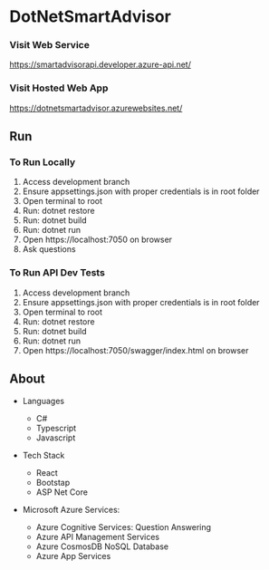 # DotNetSmartAdvisor #

### Visit Web Service ###
https://smartadvisorapi.developer.azure-api.net/

### Visit Hosted Web App ###
https://dotnetsmartadvisor.azurewebsites.net/

## Run ##
### To Run Locally ###
1. Access development branch
2. Ensure appsettings.json with proper credentials is in root folder
3. Open terminal to root
4. Run: dotnet restore 
5. Run: dotnet build
6. Run: dotnet run
7. Open https://localhost:7050 on browser
8. Ask questions

### To Run API Dev Tests ###
1. Access development branch
2. Ensure appsettings.json with proper credentials is in root folder
3. Open terminal to root
4. Run: dotnet restore 
5. Run: dotnet build
6. Run: dotnet run
7. Open https://localhost:7050/swagger/index.html on browser

## About ##
* Languages
  * C#
  * Typescript
  * Javascript

* Tech Stack
  * React
  * Bootstap
  * ASP Net Core

* Microsoft Azure Services:
  * Azure Cognitive Services: Question Answering
  * Azure API Management Services
  * Azure CosmosDB NoSQL Database
  * Azure App Services



